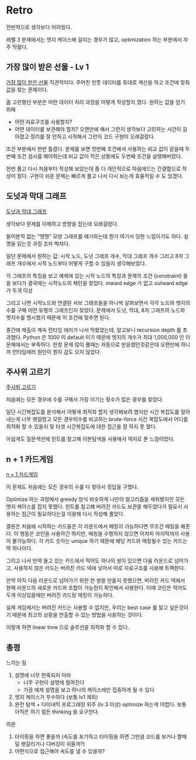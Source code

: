 # Retro
전반적으로 생각보다 어려웠다.

레벨 3 문제에서는 엣지 케이스에 걸리는 경우가 많고, optimization 하는 부분에서 자주 막혔다.

## 가장 많이 받은 선물 - Lv 1
[가장 많이 받은 선물](https://school.programmers.co.kr/learn/courses/30/lessons/258712)
직관적이다. 주어진 인풋 데이터를 토대로 계산을 하고 조건에 맞춰 값을 찾는 문제이다.

좀 고민했던 부분은 어떤 데이터 처리 과정을 어떻게 작성할지 였다. 원하는 값을 얻기 위해
* 어떤 자료구조를 사용할지?
* 어떤 데이터를 보관해야 할지?
오랜만에 해서 그런지 생각보다 고민하는 시간이 길어졌고 정리를 잘 안하고 시작해서 그런지 코드 구현이 오래걸렸다.

조건 부분에서 한번 틀렸다. 문제를 보면 첫번째 조건에서 사용하는 비교 값이 같을때 두번째 조건 검사를 해야하는데
비교 값이 작은 상황에도 두번째 조건을 실행해버렸다.

한번 풀고 다시 처음부터 작성해 보았는데 좀 더 개인적으로 마음에드는 간결함으로 작성이 됬다.
구현이 쉬운 문제는 빠르게 풀고 나서 다시 보는게 효율적일 수 도 있겠다.

## 도넛과 막대 그래프
[도넛과 막대 그래프](https://school.programmers.co.kr/learn/courses/30/lessons/258711)

생각보다 문제를 이해하고 방향을 잡는데 오래걸렸다.

들어본적 없는 "땡땡" 모양 그래프를 얘기하는데 뭔가 여기서 당한 느낌이기도 하다.
설명을 읽는것 과정 조차 벅차다.

일단 문제에서 원하는 값: 시작 노드, 도넛 그래프 개수, 막대 그래프 개수 그리고 8자 그래프 개수에서
시작 노드부터 어떻게 구할 수 있을지 생각해보았다.

각 그래프의 특징을 보고 예제에 있는 시작 노드의 특징과 문제의 조건 (constraint) 들을 보다가 결국에는
시작노드의 패턴을 찾았다. inward edge 가 없고 outward edge 가 두개 이상

그리고 나면 시작노드와 연결된 서브 그래프들을 하나씩 살펴보면서 각각 노드와 엣지의 수를 구해 어떤 유형의 그래프인지 
찾았다. 문제에서 도넛, 막대, 8자 그래프의 노드와 엣지수를 명시했기 때문에 이 조건에 맞추면 된다.

중간에 제출이 계속 런타임 에러가 나서 막혔었는데, 알고보니 recursion depth 를 초과했다. Python 은 1000 이
default 이기 때문에 엣지의 개수가 최대 1,000,000 인 이 문제에서는 부족하다. 한창 문제 많이 풀때는 자동으로 반응했던것같은데
오랜만에 하니까 런타임에러 원인이 뭔지 감도 오지 않았다.

## 주사위 고르기
[주사위 고르기](https://school.programmers.co.kr/learn/courses/30/lessons/258709)

처음에는 모든 경우에 수를 구해서 가장 이기는 횟수가 많은 경우를 찾았다. 

일단 시간복잡도를 분석해서 어떻게 최적화 할지 생각해보려 했지만 시간 복잡도를 알아내는게 너무 헷갈렸고
모든 경우의수를 비교하는 brute-force 시간 복잡도에서 어디를 최적화 할 수 있을지 및 타겟 시간복잡도에
대한 접근을 잘 하지 못 했다.

아쉽게도 질문섹션에 힌트를 참고해 이분탐색을 사용해서 억지로 푼 느낌이었다.

## n + 1 카드게임
[n + 1 카드게임](https://school.programmers.co.kr/learn/courses/30/lessons/258707)

이 문제도 처음에는 모든 경우의 수를 다 찾아서 정답을 구했다.

Optimize 하는 과정에서 greedy 방식 비슷하게 나만의 알고리즘을 세워봤지만 모든 엣지 케이스를 잡지 못했다.
힌트를 참고해 버려진 카드도 보관을 해두었다가 필요시 사용하는 접근이 필요하다는걸 이용해 다시 작성해 풀었다.

결론은 처음에 시작하는 카드들은 각 라운드에서 매칭이 가능하다면 무조건 매칭을 해준다. 이 행동은 코인을 사용하긴
하지만, 매칭을 수행하지 않으면 어차피 마지막까지 사용이 불가능하다. 각 카드 숫자는 unique 하기 때문에 해당 카드와
매칭될수 있는 카드는 딱 하나이다.

그리고 나서 만약 들고 있는 카드에서 적어도 하나의 쌍이 있으면 다음 라운드로 넘어가고, 사용하지 않은 카드는 
버려진 카드 덱에 넣어서 따로 자료구조를 사용해 트랙한다.

만약 아직 다음 라운드로 넘어가기 위한 한 쌍을 만들지 못했으면, 버려진 카드 덱에서 현재 라운드의 새로운 카드와
조합이 가능한지 확인해서 사용한다. 이때 코인은 적어도 두개 이상있을때만 버려진 카드랑 매칭이 가능하다.

실제 게임에서는 버려진 카드는 사용할 수 없지만, 우리는 best case 를 알고 싶은것이기 때문에 최고의 상황을 연출할 수 있는
방법을 사용하는 것이다.

이렇게 하면 linear time 으로 솔루션을 최적화 할 수 있다.

## 총평
느끼는 점
1. 설명에 너무 현혹되지 마라
   * 너무 구현이 설명에 절여진다
   * 가끔 예제 설명을 보고 하나의 케이스에만 집중하게 될 수 있다
2. 엣지 케이스가 무수하다 (보통 lv1 제외)
3. 완전 탐색 + 다이내믹 프로그래밍 위주 (lv 3 이상) optimize 하는게 어렵다. 보통 아직은 하기 힘든 thinking 을 요구한다.

의문
1. 타이핑을 하면 좋을까 (속도를 포기하고 타이핑을 하면 그만큼 코드를 보거나 짤때 덜 헷갈리거나 디버깅이 쉬울까?)
2. 어떤식으로 접근해야 속도를 낼 수 있을까?
